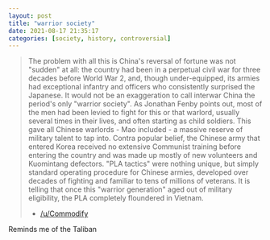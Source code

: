 ```yaml
---
layout: post
title: "warrior society"
date: 2021-08-17 21:35:17
categories: [society, history, controversial]
---
```


> The problem with all this is China's reversal of fortune was not "sudden" at all: the country had been in a perpetual civil war for three decades before World War 2, and, though under-equipped, its armies had exceptional infantry and officers who consistently surprised the Japanese. It would not be an exaggeration to call interwar China the period's only "warrior society". As Jonathan Fenby points out, most of the men had been levied to fight for this or that warlord, usually several times in their lives, and often starting as child soldiers. This gave all Chinese warlords - Mao included - a massive reserve of military talent to tap into. Contra popular belief, the Chinese army that entered Korea received no extensive Communist training before entering the country and was made up mostly of new volunteers and Kuomintang defectors. "PLA tactics" were nothing unique, but simply standard operating procedure for Chinese armies, developed over decades of fighting and familiar to tens of millions of veterans. It is telling that once this "warrior generation" aged out of military eligibility, the PLA completely floundered in Vietnam.
> - [/u/Commodify](https://old.reddit.com/r/WarCollege/comments/ojtmh8/western_opinion_on_the_fighting_ability_of/h54eyxm/?context=3)

Reminds me of the Taliban